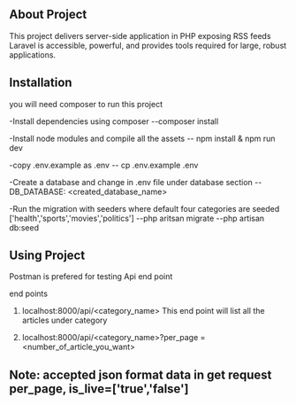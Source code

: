 
## About Project

 This project delivers server-side application in PHP exposing RSS feeds
Laravel is accessible, powerful, and provides tools required for large, robust applications.

## Installation

you will need composer to run this project

-Install dependencies using composer
        --composer install

-Install node modules and compile all the assets
       -- npm install & npm run dev

-copy .env.example as .env
        -- cp .env.example .env

-Create a database and change in .env file under database section
        --DB_DATABASE: <created_database_name>
        
-Run the migration with seeders where default four categories are seeded ['health','sports','movies','politics']
--php aritsan migrate
--php artisan db:seed


## Using Project

Postman is prefered for testing Api end point

end points

1. localhost:8000/api/<category_name>
This end point will list all the articles under category

2. localhost:8000/api/<category_name>?per_page =<number_of_article_you_want>

Note: accepted json format data in get request
 per_page, is_live=['true','false']
- 
